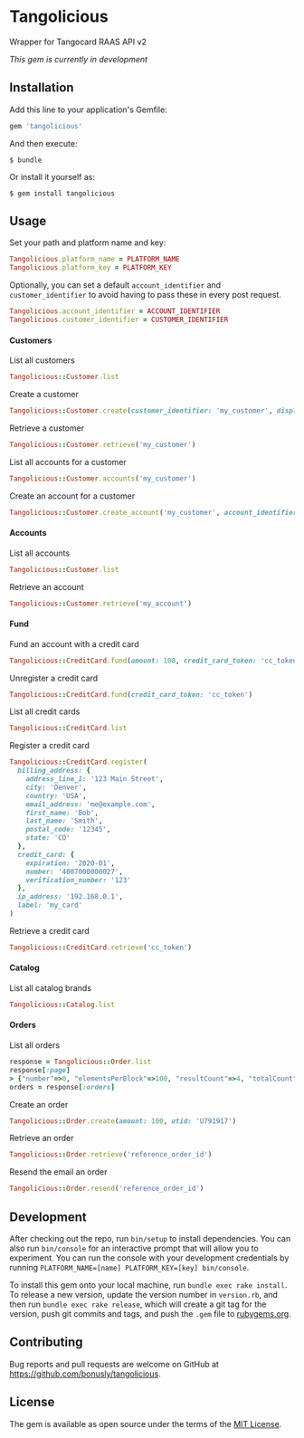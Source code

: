 # Tangolicious

Wrapper for Tangocard RAAS API v2

*This gem is currently in development*

## Installation

Add this line to your application's Gemfile:

```ruby
gem 'tangolicious'
```

And then execute:

    $ bundle

Or install it yourself as:

    $ gem install tangolicious

## Usage

Set your path and platform name and key:

```ruby
Tangolicious.platform_name = PLATFORM_NAME
Tangolicious.platform_key = PLATFORM_KEY
```

Optionally, you can set a default `account_identifier` and `customer_identifier` to avoid having to pass these in every post request.

```ruby
Tangolicious.account_identifier = ACCOUNT_IDENTIFIER
Tangolicious.customer_identifier = CUSTOMER_IDENTIFIER
```

#### Customers

List all customers

```ruby
Tangolicious::Customer.list
```

Create a customer

```ruby
Tangolicious::Customer.create(customer_identifier: 'my_customer', display_name: 'My Customer')
```


Retrieve a customer

```ruby
Tangolicious::Customer.retrieve('my_customer')
```

List all accounts for a customer

```ruby
Tangolicious::Customer.accounts('my_customer')
```


Create an account for a customer

```ruby
Tangolicious::Customer.create_account('my_customer', account_identifier: 'my_account', contact_email: 'email', display_name: 'My Account')
```

#### Accounts

List all accounts

```ruby
Tangolicious::Customer.list
```

Retrieve an account

```ruby
Tangolicious::Customer.retrieve('my_account')
```

#### Fund

Fund an account with a credit card

```ruby
Tangolicious::CreditCard.fund(amount: 100, credit_card_token: 'cc_token', account_identifier: 'my_account')
```

Unregister a credit card

```ruby
Tangolicious::CreditCard.fund(credit_card_token: 'cc_token')
```

List all credit cards

```ruby
Tangolicious::CreditCard.list
```

Register a credit card

```ruby
Tangolicious::CreditCard.register(
  billing_address: {
    address_line_1: '123 Main Street',
    city: 'Denver',
    country: 'USA',
    email_address: 'me@example.com',
    first_name: 'Bob',
    last_name: 'Smith',
    postal_code: '12345',
    state: 'CO'
  },
  credit_card: {
    expiration: '2020-01',
    number: '4007000000027',
    verification_number: '123'
  },
  ip_address: '192.168.0.1',
  label: 'my_card'
)
```

Retrieve a credit card

```ruby
Tangolicious::CreditCard.retrieve('cc_token')
```

#### Catalog

List all catalog brands

```ruby
Tangolicious::Catalog.list
```

#### Orders

List all orders

```ruby
response = Tangolicious::Order.list
response[:page]
> {"number"=>0, "elementsPerBlock"=>100, "resultCount"=>4, "totalCount"=>4}
orders = response[:orders]
```

Create an order

```ruby
Tangolicious::Order.create(amount: 100, utid: 'U791917')
```

Retrieve an order

```ruby
Tangolicious::Order.retrieve('reference_order_id')
```

Resend the email an order

```ruby
Tangolicious::Order.resend('reference_order_id')
```

## Development

After checking out the repo, run `bin/setup` to install dependencies. You can also run `bin/console` for an interactive prompt that will allow you to experiment.
You can run the console with your development credentials by running `PLATFORM_NAME=[name] PLATFORM_KEY=[key] bin/console`.

To install this gem onto your local machine, run `bundle exec rake install`. To release a new version, update the version number in `version.rb`, and then run `bundle exec rake release`, which will create a git tag for the version, push git commits and tags, and push the `.gem` file to [rubygems.org](https://rubygems.org).

## Contributing

Bug reports and pull requests are welcome on GitHub at https://github.com/bonusly/tangolicious.


## License

The gem is available as open source under the terms of the [MIT License](http://opensource.org/licenses/MIT).

